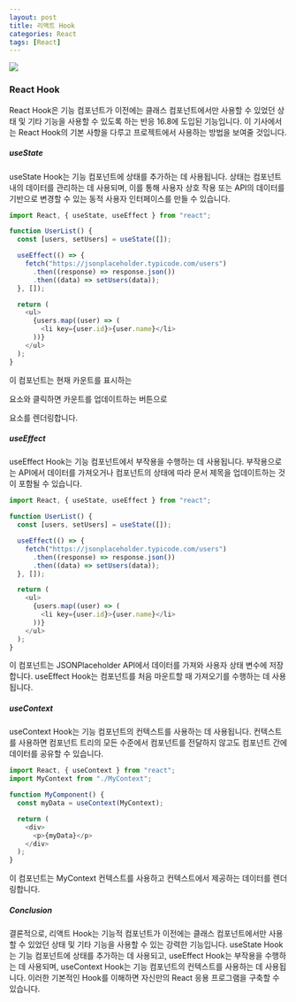 ```yaml
---
layout: post
title: 리액트 Hook
categories: React
tags: [React]
---
```


<img src="https://blog.goorm.io/wp-content/uploads/2021/06/y7Artboard-1.png" />

### React Hook

React Hook은 기능 컴포넌트가 이전에는 클래스 컴포넌트에서만 사용할 수 있었던 상태 및 기타 기능을 사용할 수 있도록 하는 반응 16.8에 도입된 기능입니다. 이 기사에서는 React Hook의 기본 사항을 다루고 프로젝트에서 사용하는 방법을 보여줄 것입니다.

##### useState

useState Hook는 기능 컴포넌트에 상태를 추가하는 데 사용됩니다. 상태는 컴포넌트 내의 데이터를 관리하는 데 사용되며, 이를 통해 사용자 상호 작용 또는 API의 데이터를 기반으로 변경할 수 있는 동적 사용자 인터페이스를 만들 수 있습니다.

```javascript
import React, { useState, useEffect } from "react";

function UserList() {
  const [users, setUsers] = useState([]);

  useEffect(() => {
    fetch("https://jsonplaceholder.typicode.com/users")
      .then((response) => response.json())
      .then((data) => setUsers(data));
  }, []);

  return (
    <ul>
      {users.map((user) => (
        <li key={user.id}>{user.name}</li>
      ))}
    </ul>
  );
}
```

이 컴포넌트는 현재 카운트를 표시하는 <p> 요소와 클릭하면 카운트를 업데이트하는 버튼으로 <div> 요소를 렌더링합니다.

##### useEffect

useEffect Hook는 기능 컴포넌트에서 부작용을 수행하는 데 사용됩니다. 부작용으로는 API에서 데이터를 가져오거나 컴포넌트의 상태에 따라 문서 제목을 업데이트하는 것이 포함될 수 있습니다.

```javascript
import React, { useState, useEffect } from "react";

function UserList() {
  const [users, setUsers] = useState([]);

  useEffect(() => {
    fetch("https://jsonplaceholder.typicode.com/users")
      .then((response) => response.json())
      .then((data) => setUsers(data));
  }, []);

  return (
    <ul>
      {users.map((user) => (
        <li key={user.id}>{user.name}</li>
      ))}
    </ul>
  );
}
```

이 컴포넌트는 JSONPlaceholder API에서 데이터를 가져와 사용자 상태 변수에 저장합니다. useEffect Hook는 컴포넌트를 처음 마운트할 때 가져오기를 수행하는 데 사용됩니다.

##### useContext

useContext Hook는 기능 컴포넌트의 컨텍스트를 사용하는 데 사용됩니다. 컨텍스트를 사용하면 컴포넌트 트리의 모든 수준에서 컴포넌트를 전달하지 않고도 컴포넌트 간에 데이터를 공유할 수 있습니다.

```javascript
import React, { useContext } from "react";
import MyContext from "./MyContext";

function MyComponent() {
  const myData = useContext(MyContext);

  return (
    <div>
      <p>{myData}</p>
    </div>
  );
}
```

이 컴포넌트는 MyContext 컨텍스트를 사용하고 컨텍스트에서 제공하는 데이터를 렌더링합니다.

##### Conclusion

결론적으로, 리액트 Hook는 기능적 컴포넌트가 이전에는 클래스 컴포넌트에서만 사용할 수 있었던 상태 및 기타 기능을 사용할 수 있는 강력한 기능입니다. useState Hook는 기능 컴포넌트에 상태를 추가하는 데 사용되고, useEffect Hook는 부작용을 수행하는 데 사용되며, useContext Hook는 기능 컴포넌트의 컨텍스트를 사용하는 데 사용됩니다. 이러한 기본적인 Hook를 이해하면 자신만의 React 응용 프로그램을 구축할 수 있습니다.
